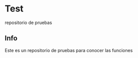 # Test
repositorio de pruebas 

## Info 
Este es un repositorio de pruebas para conocer las funciones
